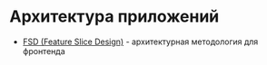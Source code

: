 # Архитектура приложений

- [FSD (Feature Slice Design)](https://feature-sliced.design/ru/) - архитектурная методология для фронтенда
